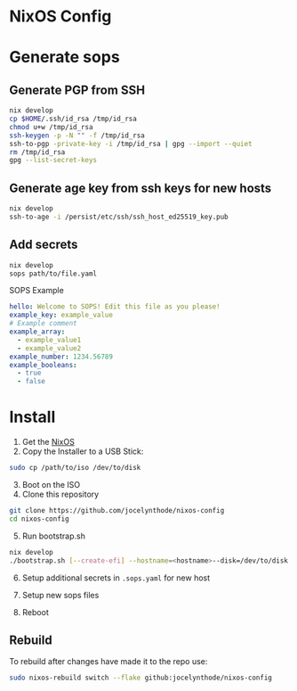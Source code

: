 # NixOS Config

# Generate sops

## Generate PGP from SSH

```bash
nix develop
cp $HOME/.ssh/id_rsa /tmp/id_rsa
chmod u+w /tmp/id_rsa
ssh-keygen -p -N "" -f /tmp/id_rsa
ssh-to-pgp -private-key -i /tmp/id_rsa | gpg --import --quiet
rm /tmp/id_rsa
gpg --list-secret-keys
```

## Generate age key from ssh keys for new hosts

```bash
nix develop
ssh-to-age -i /persist/etc/ssh/ssh_host_ed25519_key.pub
```

## Add secrets

```bash
nix develop
sops path/to/file.yaml
```

SOPS Example

```yaml
hello: Welcome to SOPS! Edit this file as you please!
example_key: example_value
# Example comment
example_array:
  - example_value1
  - example_value2
example_number: 1234.56789
example_booleans:
  - true
  - false
```

# Install

1. Get the [NixOS](https://channels.nixos.org/nixos-22.05/latest-nixos-minimal-x86_64-linux.iso)
2. Copy the Installer to a USB Stick:

```bash
sudo cp /path/to/iso /dev/to/disk
```

3. Boot on the ISO
4. Clone this repository

```bash
git clone https://github.com/jocelynthode/nixos-config
cd nixos-config
```

5. Run bootstrap.sh

```bash
nix develop
./bootstrap.sh [--create-efi] --hostname=<hostname>--disk=/dev/to/disk
```

6. Setup additional secrets in `.sops.yaml` for new host

7. Setup new sops files

8. Reboot

## Rebuild

To rebuild after changes have made it to the repo use:

```bash
sudo nixos-rebuild switch --flake github:jocelynthode/nixos-config
```
